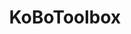 ---
codehost: https://github.com/kobotoolbox
logohandle: kobotoolbox
sort: kobotoolbox
title: KoBoToolbox
twitter: https://x.com/kobotoolbox
website: https://www.kobotoolbox.org/
---